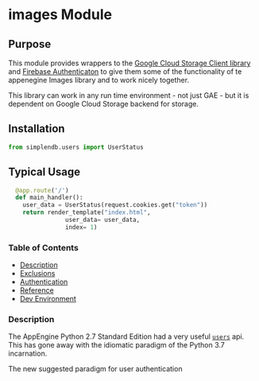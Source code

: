 # images Module
## Purpose

This module provides wrappers to the [Google Cloud Storage Client library](https://googleapis.github.io/google-cloud-python/latest/index.html)  and [Firebase Authenticaton]() to give them some of the functionality of te appenegine Images library and to work nicely together.

This library can work in any run time environment - not just GAE - but it is dependent on Google Cloud Storage backend for storage.

## Installation

```python
from simplendb.users import UserStatus
```

## Typical Usage

```python
  @app.route('/')
  def main_handler():
    user_data = UserStatus(request.cookies.get("token"))
    return render_template("index.html", 
                user_data= user_data,
                index= 1)
```
### Table of Contents

- [Description]()
- [Exclusions]()
- [Authentication]()
- [Reference]()
- [Dev Environment]()

### Description

The AppEngine Python 2.7 Standard Edition had a very useful [`users`](https://cloud.google.com/appengine/docs/standard/python/users/) api. This has gone away with the idiomatic paradigm of the Python 3.7 incarnation.

The new suggested paradigm for user authentication 
